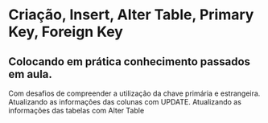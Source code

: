  # Criação, Insert, Alter Table, Primary Key, Foreign Key

  ## Colocando em prática conhecimento passados em aula.

  Com desafios de compreender a utilização da chave primária e estrangeira.
  Atualizando as informações das colunas com UPDATE.
  Atualizando as informações das tabelas com Alter Table
